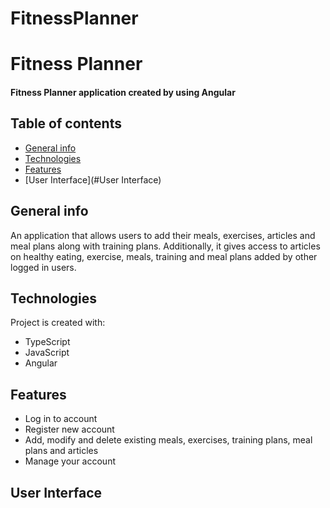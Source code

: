 # FitnessPlanner

# Fitness Planner
#### Fitness Planner application created by using Angular

## Table of contents
* [General info](#general-info)
* [Technologies](#technologies)
* [Features](#Features)
* [User Interface](#User Interface)

## General info
An application that allows users to add their meals, exercises, articles and meal plans along with training plans. Additionally, it gives access to articles on healthy eating, exercise, meals, training and meal plans added by other logged in users.

## Technologies
Project is created with:
* TypeScript
* JavaScript
* Angular

## Features
* Log in to account
* Register new account
* Add, modify and delete existing meals, exercises, training plans, meal plans and articles
* Manage your account

## User Interface
